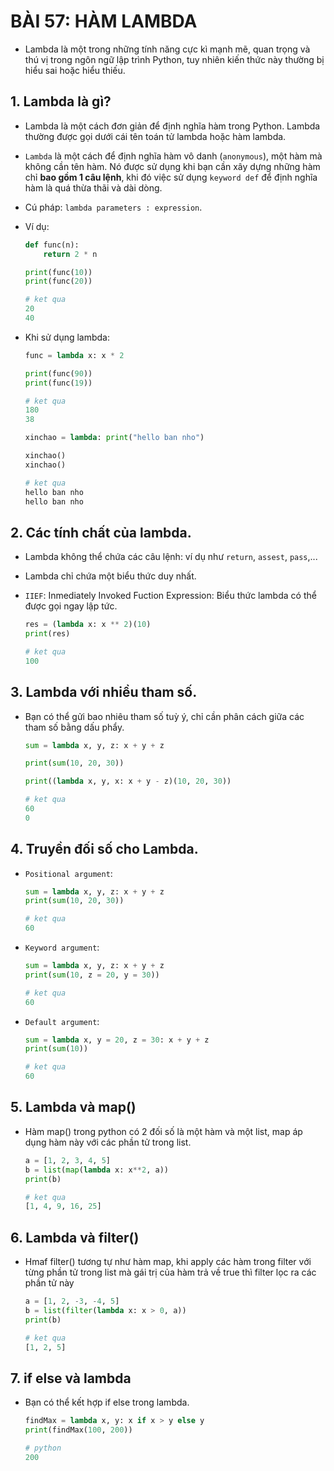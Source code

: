 # BÀI 57: HÀM LAMBDA

- Lambda là một trong những tính năng cực kì mạnh mẽ, quan trọng và thú vị trong ngôn ngữ lập trình Python, tuy nhiên kiến thức này thường bị hiểu sai hoặc hiểu thiếu.

## 1. Lambda là gì?

- Lambda là một cách đơn giản để định nghĩa hàm trong Python. Lambda thường được gọi dưới cái tên toán tử lambda hoặc hàm lambda.

- `Lambda` là một cách để định nghĩa hàm vô danh (`anonymous`), một hàm mà không cần tên hàm. Nó được sử dụng khi bạn cần xây dựng những hàm chỉ **bao gồm 1 câu lệnh**, khi đó việc sử dụng `keyword def` để định nghĩa hàm là quá thừa thãi và dài dòng.

- Cú pháp: `lambda parameters : expression`.

- Ví dụ:

    ```python
    def func(n):
        return 2 * n

    print(func(10))
    print(func(20))
    ```

    ```python
    # ket qua
    20
    40
    ```

- Khi sử dụng lambda:

    ```python
    func = lambda x: x * 2

    print(func(90))
    print(func(19))
    ```

    ```python
    # ket qua
    180
    38
    ```

    ```python
    xinchao = lambda: print("hello ban nho")

    xinchao()
    xinchao()
    ```

    ```python
    # ket qua
    hello ban nho
    hello ban nho
    ```

## 2. Các tính chất của lambda.

- Lambda không thể chứa các câu lệnh: ví dụ như `return`, `assest`, `pass`,...

- Lambda chỉ chứa một biểu thức duy nhất.

- `IIEF`: Inmediately Invoked Fuction Expression: Biểu thức lambda có thể được gọi ngay lập tức.

    ```python
    res = (lambda x: x ** 2)(10)
    print(res)
    ```

    ```python
    # ket qua
    100
    ```

## 3. Lambda với nhiều tham số.

- Bạn có thể gửi bao nhiêu tham số tuỳ ý, chỉ cần phân cách giữa các tham số bằng dấu phẩy.

    ```python
    sum = lambda x, y, z: x + y + z

    print(sum(10, 20, 30))

    print((lambda x, y, x: x + y - z)(10, 20, 30))
    ```

    ```python
    # ket qua
    60
    0
    ```

## 4. Truyền đối số cho Lambda.

- `Positional argument`:

    ```python
    sum = lambda x, y, z: x + y + z
    print(sum(10, 20, 30))
    ```

    ```python
    # ket qua
    60
    ```

- `Keyword argument`:

    ```python
    sum = lambda x, y, z: x + y + z
    print(sum(10, z = 20, y = 30))
    ```

    ```python
    # ket qua
    60
    ```

- `Default argument`:

    ```python
    sum = lambda x, y = 20, z = 30: x + y + z
    print(sum(10))
    ```

    ```python
    # ket qua
    60
    ```

## 5. Lambda và map()

- Hàm map() trong python có 2 đối số là một hàm và một list, map áp dụng hàm này với các phần tử trong list.

    ```python
    a = [1, 2, 3, 4, 5]
    b = list(map(lambda x: x**2, a))
    print(b)
    ```

    ```python
    # ket qua
    [1, 4, 9, 16, 25]
    ```

## 6. Lambda và filter()

- Hmaf filter() tương tự như hàm map, khi apply các hàm trong filter với từng phần tử trong list mà gái trị của hàm trả về true thì filter lọc ra các phần tử này

    ```python
    a = [1, 2, -3, -4, 5]
    b = list(filter(lambda x: x > 0, a))
    print(b)
    ```

    ```python
    # ket qua
    [1, 2, 5]
    ```

## 7. if else và lambda

- Bạn có thể kết hợp if else trong lambda.

    ```python
    findMax = lambda x, y: x if x > y else y
    print(findMax(100, 200))
    ```

    ```python
    # python
    200
    ```